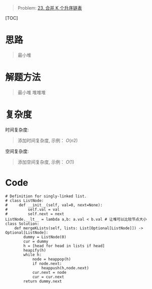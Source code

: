 
> Problem: [23. 合并 K 个升序链表](https://leetcode.cn/problems/merge-k-sorted-lists/description/)

[TOC]

# 思路

> 最小堆

# 解题方法

> 最小堆 堆堆堆

# 复杂度

时间复杂度:
> 添加时间复杂度, 示例： $O(n2)$

空间复杂度:
> 添加空间复杂度, 示例： $O(1)$



# Code
```Python3 []
# Definition for singly-linked list.
# class ListNode:
#     def __init__(self, val=0, next=None):
#         self.val = val
#         self.next = next
ListNode.__lt__ = lambda a,b: a.val < b.val # 让堆可以比较节点大小
class Solution:
    def mergeKLists(self, lists: List[Optional[ListNode]]) -> Optional[ListNode]:
        dummy = ListNode(0)
        cur = dummy
        h = [head for head in lists if head]
        heapify(h)
        while h:
            node = heappop(h)
            if node.next:
                heappush(h,node.next)
            cur.next = node
            cur = cur.next
        return dummy.next
```
  
